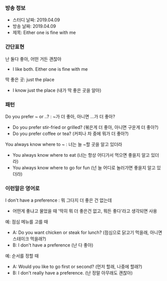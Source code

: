 ### 방송 정보
- 스터디 날짜: 2019.04.09
- 방송 날짜: 2019.04.09
- 제목: Either one is fine with me

### 간단표현
난 둘다 좋아, 어떤 거든 괜찮아
- I like both. Either one is fine with me

딱 좋은 곳: just the place
- I know just the place (내가 딱 좋은 곳을 알아)

### 패턴
Do you prefer ~ or ..? : ~가 더 좋아, 아니면 ...가 더 좋아?
- Do you prefer stir-fried or grilled? (볶은게 더 좋아, 아니면 구운게 더 좋아?)
- Do you prefer coffee or tea? (커피나 차 중에 뭐가 더 좋아?)

You always know where to ~ : 너는 늘 ~할 곳을 알고 있더라
- You always know where to eat (너는 항상 어디가서 먹으면 좋을지 알고 있더라)
- You always know where to go for fun (넌 늘 어디로 놀러가면 좋을지 알고 있더라)

### 이런말은 영어로
I don't have a preference : 뭐 그다지 더 좋은 건 없는데
- 어떤게 좋냐고 물었을 때 '딱히 뭐 더 좋은건 없고, 뭐든 좋다'라고 생각되면 사용

예: 점심 메뉴를 고를 때
- A: Do you want chicken or steak for lunch? (점심으로 닭고기 먹을래, 아니면 스테이크 먹을래?)
- B: I don't have a preference (난 다 좋아)

예: 순서를 정할 때
- A: Would you like to go first or second? (먼저 할래, 나중에 할래?)
- B: I don't really have a preference. (난 정말 아무래도 괜찮아)

